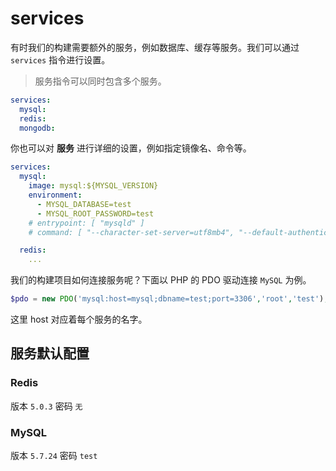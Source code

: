# services

有时我们的构建需要额外的服务，例如数据库、缓存等服务。我们可以通过 `services` 指令进行设置。

> 服务指令可以同时包含多个服务。

```yaml
services:
  mysql:
  redis:
  mongodb:    
```

你也可以对 **服务** 进行详细的设置，例如指定镜像名、命令等。

```yaml
services:
  mysql:
    image: mysql:${MYSQL_VERSION}
    environment:
      - MYSQL_DATABASE=test
      - MYSQL_ROOT_PASSWORD=test
    # entrypoint: [ "mysqld" ]
    # command: [ "--character-set-server=utf8mb4", "--default-authentication-plugin=mysql_native_password" ]

  redis:
    ...
```

我们的构建项目如何连接服务呢？下面以 PHP 的 PDO 驱动连接 `MySQL` 为例。

```php
$pdo = new PDO('mysql:host=mysql;dbname=test;port=3306','root','test');
```

这里 host 对应着每个服务的名字。

## 服务默认配置

### Redis

版本 `5.0.3`
密码 `无`

### MySQL

版本 `5.7.24`
密码 `test`

